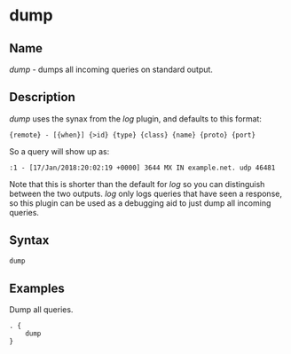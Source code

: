 # dump

## Name

*dump* - dumps all incoming queries on standard output.

## Description

*dump* uses the synax from the *log* plugin, and defaults to this format:

~~~
{remote} - [{when}] {>id} {type} {class} {name} {proto} {port}
~~~

So a query will show up as:

~~~
:1 - [17/Jan/2018:20:02:19 +0000] 3644 MX IN example.net. udp 46481
~~~

Note that this is shorter than the default for *log* so you can distinguish between the two outputs.
*log* only logs queries that have seen a response, so this plugin can be used as a debugging aid to
 just dump all incoming queries.

## Syntax

~~~ txt
dump
~~~

## Examples

Dump all queries.

~~~ corefile
. {
    dump
}
~~~
